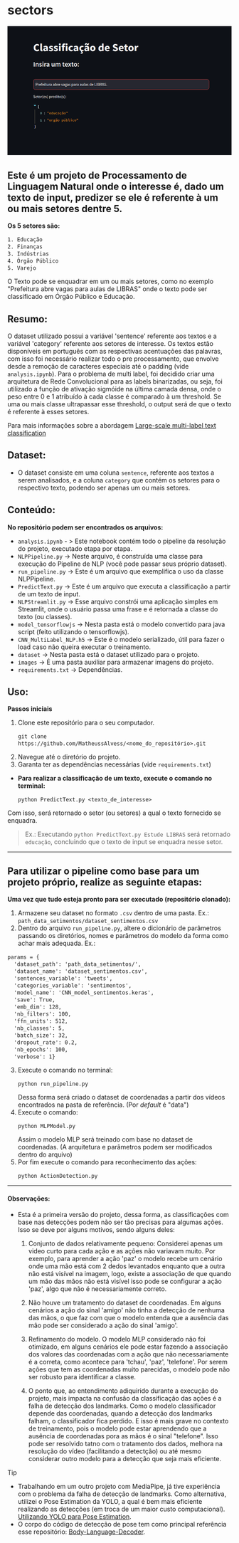 # sectors

![Descrição da Imagem](images/image_streamlit.png)


## Este é um projeto de Processamento de Linguagem Natural onde o interesse é, dado um texto de input, predizer se ele é referente à um ou mais setores dentre 5. 

**Os 5 setores são:**

```
1. Educação
2. Finanças
3. Indústrias
4. Órgão Público
5. Varejo
```

O Texto pode se enquadrar em um ou mais setores, como no exemplo "Prefeitura abre vagas para aulas de LIBRAS" onde o texto pode ser classificado em Órgão Público e Educação.

## Resumo:

O dataset utilizado possui a variável 'sentence' referente aos textos e a variável 'category' referente aos setores de interesse. Os textos estão disponíveis em português com as respectivas acentuações das palavras, com isso foi necessário realizar todo o pre processamento, que envolve desde a remoção de caracteres especiais até o padding (vide `analysis.ipynb`). Para o problema de multi label, foi decidido criar uma arquitetura de Rede Convolucional para as labels binarizadas, ou seja, foi utilizado a função de ativação sigmóide na última camada densa, onde o peso entre 0 e 1 atribuído à cada classe é comparado à um threshold. Se uma ou mais classe ultrapassar esse threshold, o output será de que o texto é referente à esses setores. 

Para mais informações sobre a abordagem [Large-scale multi-label text classification](https://keras.io/examples/nlp/multi_label_classification/)    

## Dataset:
  
- O dataset consiste em uma coluna `sentence`, referente aos textos a serem analisados, e a coluna `category` que contém os setores para o respectivo texto, podendo ser apenas um ou mais setores.

## Conteúdo:

**No repositório podem ser encontrados os arquivos:**
- `analysis.ipynb` - > Este notebook contém todo o pipeline da resolução do projeto, executado etapa por etapa.
- `NLPPipeline.py` -> Neste arquivo, é construída uma classe para execução do Pipeline de NLP (você pode passar seus próprio dataset).
- `run_pipeline.py` -> Este é um arquivo que exemplifica o uso da classe NLPPipeline.
- `PredictText.py` -> Este é um arquivo que executa a classificação a partir de um texto de input.
- `NLPStreamlit.py` -> Esse arquivo constrói uma aplicação simples em Streamlit, onde o usuário passa uma frase e é retornada a classe do texto (ou classes).
- `model_tensorflowjs` -> Nesta pasta está o modelo convertido para java script (feito utilizando o tensorflowjs).
- `CNN_MultiLabel_NLP.h5` -> Este é o modelo serializado, útil para fazer o load caso não queira executar o treinamento.
- `dataset` -> Nesta pasta está o dataset utilizado para o projeto.
- `images` -> É uma pasta auxiliar para armazenar imagens do projeto.
- `requirements.txt` -> Dependências.

## Uso:

**Passos iniciais**
1. Clone este repositório para o seu computador.
   ```
   git clone https://github.com/MatheussAlvess/<nome_do_repositório>.git
   ```
3. Navegue até o diretório do projeto.
4. Garanta ter as dependências necessárias (vide `requirements.txt`)
   
- **Para realizar a classificação de um texto, execute o comando no terminal:**

  ```
  python PredictText.py <texto_de_interesse>
  ```
 Com isso, será retornado o setor (ou setores) a qual o texto fornecido se enquadra.
  
  > Ex.: Executando `python PredictText.py Estude LIBRAS` será retornado `educação`, concluindo que o texto de input se enquadra nesse setor.
  
___________________________________________
  
## Para utilizar o pipeline como base para um projeto próprio, realize as seguinte etapas:

**Uma vez que tudo esteja pronto para ser executado (repositório clonado):**

1. Armazene seu dataset no formato `.csv` dentro de uma pasta.
   Ex.: `path_data_setimentos/dataset_sentimentos.csv`
2. Dentro do arquivo `run_pipeline.py`, altere o dicionário de parâmetros passando os diretórios, nomes e parâmetros do modelo da forma como achar mais adequada.
 Ex.:
  ```
  params = {
    'dataset_path': 'path_data_setimentos/',
    'dataset_name': 'dataset_sentimentos.csv',
    'sentences_variable': 'tweets',
    'categories_variable': 'sentimentos',
    'model_name': 'CNN_model_sentimentos.keras',
    'save': True,
    'emb_dim': 128,
    'nb_filters': 100,
    'ffn_units': 512,
    'nb_classes': 5,
    'batch_size': 32,
    'dropout_rate': 0.2,
    'nb_epochs': 100,
    'verbose': 1}
  ```

3. Execute o comando no terminal:
   ```
   python run_pipeline.py
   ```
   Dessa forma será criado o dataset de coordenadas a partir dos vídeos encontrados na pasta de referência. (Por _default_ é "data")
4. Execute o comando:
   ```
   python MLPModel.py
   ```
   Assim o modelo MLP será treinado com base no dataset de coordenadas. (A arquitetura e parâmetros podem ser modificados dentro do arquivo)
5. Por fim execute o comando para reconhecimento das ações:
   ```
   python ActionDetection.py
   ``` 

___________________________________________

#### Observações:

- Esta é a primeira versão do projeto, dessa forma, as classificações com base nas detecções podem não ser tão precisas para algumas ações.
  Isso se deve por alguns motivos, sendo alguns deles:
  1. Conjunto de dados relativamente pequeno: Considerei apenas um video curto para cada ação e as ações não variavam muito. Por exemplo, para aprender a ação 'paz'
     o modelo recebe um cenário onde uma mão está com 2 dedos levantados enquanto que a outra não está visível na imagem, logo, existe a associação de que quando um mão das mãos não está visível isso pode se configurar a ação 'paz',
     algo que não é necessariamente correto.
  
  2. Não houve um tratamento do dataset de coordenadas. Em alguns cenários a ação do sinal 'amigo' não tinha a detecção de nenhuma das mãos, o que faz com que o modelo entenda que a ausência das mão pode ser considerado a ação do sinal 'amigo'.
     
  3. Refinamento do modelo. O modelo MLP considerado não foi otimizado, em alguns cenários ele pode estar fazendo a associação dos valores das coordenadas com a ação que não necessariamente é a correta, como acontece para 'tchau', 'paz', 'telefone'.
     Por serem ações que tem as coordenadas muito parecidas, o modelo pode não ser robusto para identificar a classe.
     
  4. O ponto que, ao entendimento adiquirido durante a execução do projeto, mais impacta na confusão da classificação das ações é a falha de detecção dos landmarks.
     Como o modelo classificador depende das coordenadas, quando a detecção dos landmarks falham, o classificador fica perdido. E isso é mais grave no contexto de treinamento, pois o modelo pode estar aprendendo
     que a ausência de coordenadas pora as mãos é o sinal "telefone". Isso pode ser resolvido tatno com o tratamento dos dados, melhora na resolução do vídeo (facilitando a detectção) ou até mesmo considerar
     outro modelo para a detecção que seja mais eficiente.



> [!TIP]
> - Trabalhando em um outro projeto com MediaPipe, já tive experiência com o problema da falha de detecção de landmarks. Como alternativa, utilizei o Pose Estimation da YOLO, a qual é bem mais eficiente realizando as detecções (em troca de um maior custo computacional). [Utilizando YOLO para Pose Estimation](https://github.com/MatheussAlvess/Cervical_Posture_YOLO_Pose_Estimation).
> - O corpo do código de detecção de pose tem como principal referência esse repositório: [Body-Language-Decoder](https://github.com/nicknochnack/Body-Language-Decoder/tree/main).

